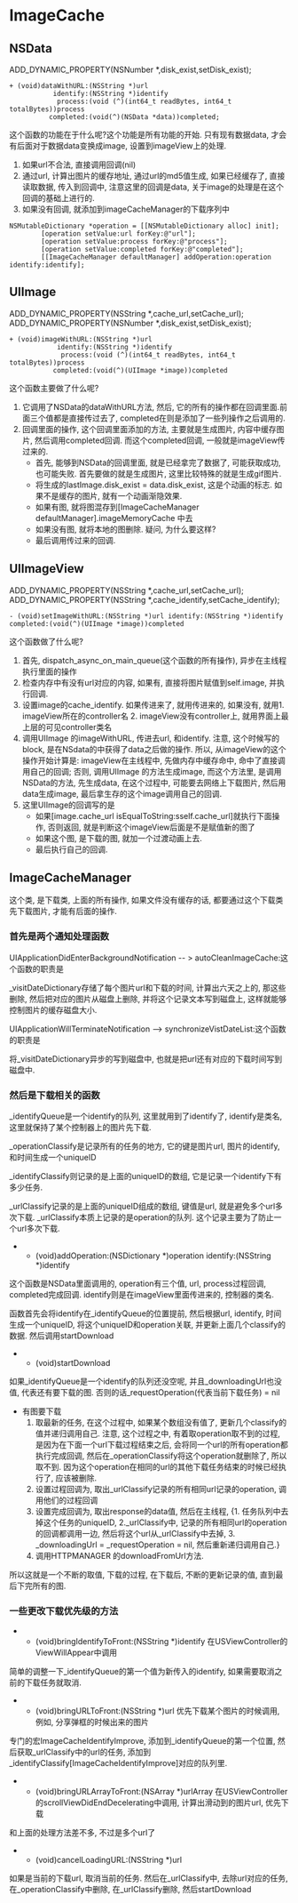 # ImageCache

## NSData

ADD_DYNAMIC_PROPERTY(NSNumber *,disk_exist,setDisk_exist);

``` OC
+ (void)dataWithURL:(NSString *)url
           identify:(NSString *)identify
            process:(void (^)(int64_t readBytes, int64_t totalBytes))process
          completed:(void(^)(NSData *data))completed;
```

这个函数的功能在于什么呢?这个功能是所有功能的开始. 只有现有数据data, 才会有后面对于数据data变换成image, 设置到imageView上的处理.

1. 如果url不合法, 直接调用回调(nil)
1. 通过url, 计算出图片的缓存地址, 通过url的md5值生成, 如果已经缓存了, 直接读取数据, 传入到回调中, 注意这里的回调是data, 关于image的处理是在这个回调的基础上进行的.
1. 如果没有回调, 就添加到imageCacheManager的下载序列中

```OC
NSMutableDictionary *operation = [[NSMutableDictionary alloc] init];
        [operation setValue:url forKey:@"url"];
        [operation setValue:process forKey:@"process"];
        [operation setValue:completed forKey:@"completed"];
        [[ImageCacheManager defaultManager] addOperation:operation identify:identify];
```

## UIImage

ADD_DYNAMIC_PROPERTY(NSString *,cache_url,setCache_url);
ADD_DYNAMIC_PROPERTY(NSNumber *,disk_exist,setDisk_exist);

```OC
+ (void)imageWithURL:(NSString *)url
            identify:(NSString *)identify
             process:(void (^)(int64_t readBytes, int64_t totalBytes))process
           completed:(void(^)(UIImage *image))completed
```

这个函数主要做了什么呢?

1. 它调用了NSData的dataWithURL方法, 然后, 它的所有的操作都在回调里面.前面三个值都是直接传过去了, completed在则是添加了一些列操作之后调用的.
1. 回调里面的操作, 这个回调里面添加的方法, 主要就是生成图片, 内容中缓存图片, 然后调用completed回调. 而这个completed回调, 一般就是imageView传过来的.
    * 首先, 能够到NSData的回调里面, 就是已经拿完了数据了, 可能获取成功, 也可能失败. 首先要做的就是生成图片, 这里比较特殊的就是生成gif图片. 
    * 将生成的lastImage.disk_exist = data.disk_exist, 这是个动画的标志. 如果不是缓存的图片, 就有一个动画渐隐效果.
    * 如果有图, 就将图混存到[ImageCacheManager defaultManager].imageMemoryCache 中去
    * 如果没有图, 就将本地的图删除. 疑问, 为什么要这样?
    * 最后调用传过来的回调.

## UIImageView

ADD_DYNAMIC_PROPERTY(NSString *,cache_url,setCache_url);
ADD_DYNAMIC_PROPERTY(NSString *,cache_identify,setCache_identify);

``` OC
- (void)setImageWithURL:(NSString *)url identify:(NSString *)identify completed:(void(^)(UIImage *image))completed
```

这个函数做了什么呢?

1. 首先, dispatch_async_on_main_queue(这个函数的所有操作), 异步在主线程执行里面的操作
1. 检查内存中有没有url对应的内容, 如果有, 直接将图片赋值到self.image, 并执行回调.
1. 设置image的cache_identify. 如果传进来了, 就用传进来的, 如果没有, 就用1. imageView所在的controller名 2. imageView没有controller上, 就用界面上最上层的可见controller类名
1. 调用UIImage 的imageWithURL, 传进去url, 和identify. 注意, 这个时候写的block, 是在NSdata的中获得了data之后做的操作. 所以, 从imageView的这个操作开始计算是: imageView在主线程中, 先做内存中缓存命中, 命中了直接调用自己的回调; 否则, 调用UIImage 的方法生成image, 而这个方法里, 是调用NSData的方法, 先生成data, 在这个过程中, 可能要去网络上下载图片, 然后用data生成image, 最后拿生存的这个image调用自己的回调.
1. 这里UIImage的回调写的是
    * 如果[image.cache_url isEqualToString:sself.cache_url]就执行下面操作, 否则返回, 就是判断这个imageView后面是不是赋值新的图了
    * 如果这个图, 是下载的图, 就加一个过渡动画上去.
    * 最后执行自己的回调.

## ImageCacheManager

这个类, 是下载类, 上面的所有操作, 如果文件没有缓存的话, 都要通过这个下载类先下载图片, 才能有后面的操作.

### 首先是两个通知处理函数

UIApplicationDidEnterBackgroundNotification -- > autoCleanImageCache:这个函数的职责是

_visitDateDictionary存储了每个图片url和下载的时间, 计算出六天之上的, 那这些删除, 然后把对应的图片从磁盘上删除, 并将这个记录文本写到磁盘上, 这样就能够控制图片的缓存磁盘大小.

UIApplicationWillTerminateNotification --> synchronizeVistDateList:这个函数的职责是

将_visitDateDictionary异步的写到磁盘中, 也就是把url还有对应的下载时间写到磁盘中.

### 然后是下载相关的函数

_identifyQueue是一个identify的队列, 这里就用到了identify了, identify是类名, 这里就保持了某个控制器上的图片先下载.

_operationClassify是记录所有的任务的地方, 它的键是图片url, 图片的identify, 和时间生成一个uniqueID

_identifyClassify则记录的是上面的uniqueID的数组, 它是记录一个identify下有多少任务.

_urlClassify记录的是上面的uniqueID组成的数组, 键值是url, 就是避免多个url多次下载. _urlClassify本质上记录的是operation的队列. 这个记录主要为了防止一个url多次下载.

* - (void)addOperation:(NSDictionary *)operation identify:(NSString *)identify

这个函数是NSData里面调用的, operation有三个值, url, process过程回调, completed完成回调. identify则是在imageView里面传进来的, 控制器的类名.

函数首先会将identify在_identifyQueue的位置提前, 然后根据url, identify, 时间生成一个uniqueID, 将这个uniqueID和operation关联, 并更新上面几个classify的数据. 然后调用startDownload

* - (void)startDownload

如果_identifyQueue是一个identify的队列还没空呢, 并且_downloadingUrl也没值, 代表还有要下载的图. 否则的话_requestOperation(代表当前下载任务) = nil

* 有图要下载
    1. 取最新的任务, 在这个过程中, 如果某个数组没有值了, 更新几个classify的值并递归调用自己. 注意, 这个过程之中, 有着取operation取不到的过程, 是因为在下面一个url下载过程结束之后, 会将同一个url的所有operation都执行完成回调, 然后在_operationClassify将这个operation就删除了, 所以取不到. 因为这个operation在相同的url的其他下载任务结束的时候已经执行了, 应该被删除.
    1. 设置过程回调为, 取出_urlClassify记录的所有相同url记录的operation, 调用他们的过程回调
    1. 设置完成回调为, 取出response的data值, 然后在主线程, {1. 任务队列中去掉这个任务的uniqueID, 2._urlClassify中, 记录的所有相同url的operation的回调都调用一边, 然后将这个url从_urlClassify中去掉, 3. _downloadingUrl = _requestOperation = nil, 然后重新递归调用自己.}
    1. 调用HTTPMANAGER 的downloadFromUrl方法.

所以这就是一个不断的取值, 下载的过程, 在下载后, 不断的更新记录的值, 直到最后下完所有的图.

### 一些更改下载优先级的方法

* - (void)bringIdentifyToFront:(NSString *)identify 在USViewController的ViewWillAppear中调用

简单的调整一下_identifyQueue的第一个值为新传入的identify, 如果需要取消之前的下载任务就取消.

* - (void)bringURLToFront:(NSString *)url 优先下载某个图片的时候调用, 例如, 分享弹框的时候出来的图片

专门的宏ImageCacheIdentifyImprove, 添加到_identifyQueue的第一个位置, 然后获取_urlClassify中的url的任务, 添加到_identifyClassify[ImageCacheIdentifyImprove]对应的队列里.

* - (void)bringURLArrayToFront:(NSArray *)urlArray 在USViewController的scrollViewDidEndDecelerating中调用, 计算出滑动到的图片url, 优先下载

和上面的处理方法差不多, 不过是多个url了

* - (void)cancelLoadingURL:(NSString *)url

如果是当前的下载url, 取消当前的任务. 然后在_urlClassify中, 去除url对应的任务, 在_operationClassify中删除, 在_urlClassify删除, 然后startDownload
